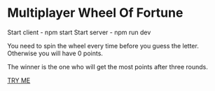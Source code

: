 # Multiplayer Wheel Of Fortune
Start client - npm start
Start server - npm run dev

You need to spin the wheel every time before you guess the letter. Otherwise you will have 0 points. 

The winner is the one who will get the most points after three rounds.

[TRY ME](https://wheeloffortune.herokuapp.com)
